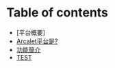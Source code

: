 # Table of contents
* [平台概要]
* [Arcalet平台是?](platform1.md)
* [功能簡介](platform2.md)
* [TEST](platform2.md)

